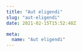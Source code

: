 ```yaml
---
title: "Aut eligendi"
slug: "aut-eligendi"
date: 2021-02-15T15:52:48Z

meta:
  name: "Aut eligendi"
---
```



